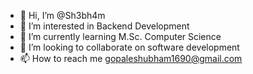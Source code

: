 - 👋 Hi, I’m @Sh3bh4m
- 👀 I’m interested in Backend Development
- 🌱 I’m currently learning M.Sc. Computer Science
- 💞️ I’m looking to collaborate on software development
- 📫 How to reach me gopaleshubham1690@gmail.com

<!---
Sh3bh4m/Sh3bh4m is a ✨ special ✨ repository because its `README.md` (this file) appears on your GitHub profile.
You can click the Preview link to take a look at your changes.
--->
